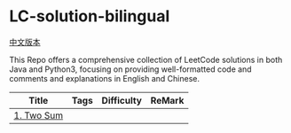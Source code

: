 # LC-solution-bilingual

[中文版本](/README_CN.md)

This Repo offers a comprehensive collection of LeetCode solutions in both Java and Python3, focusing on providing well-formatted code and comments and explanations in English and Chinese.

| Title | Tags | Difficulty | ReMark |
|:-----:|:--------:|:---------:|:------:|
|[1. Two Sum]() | 
